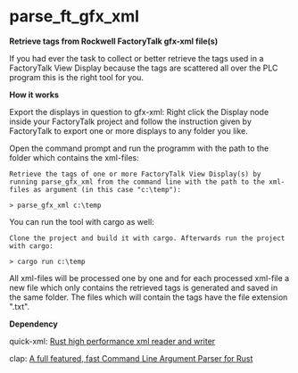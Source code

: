 ﻿# parse_ft_gfx_xml

**Retrieve tags from Rockwell FactoryTalk gfx-xml file(s)**

If you had ever the task to collect or better retrieve the tags used in a FactoryTalk View Display because the tags are scattered all over the PLC program this is the right tool for you.

**How it works**

Export the displays in question to gfx-xml: Right click the Display node inside your FactoryTalk project and follow the instruction given by FactoryTalk to export one or more displays to any folder you like.

Open the command prompt and run the programm with the path to the folder which contains the xml-files:

```
Retrieve the tags of one or more FactoryTalk View Display(s) by running parse_gfx_xml from the command line with the path to the xml-files as argument (in this case "c:\temp"):

> parse_gfx_xml c:\temp
```

You can run the tool with cargo as well:

```
Clone the project and build it with cargo. Afterwards run the project with cargo:

> cargo run c:\temp
```

All xml-files will be processed one by one and for each processed xml-file a new file which only contains the retrieved tags is generated and saved in the same folder. The files which will contain the tags have the file extension ".txt".

**Dependency**

quick-xml: [Rust high performance xml reader and writer](https://github.com/tafia/quick-xml.git)

clap: [A full featured, fast Command Line Argument Parser for Rust](https://clap.rs)


